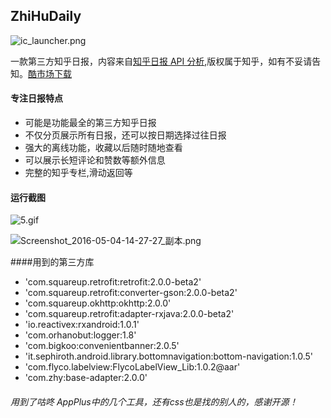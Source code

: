 ## ZhiHuDaily


![ic_launcher.png](http://upload-images.jianshu.io/upload_images/767626-e8114c21493bda4b.png?imageMogr2/auto-orient/strip%7CimageView2/2/w/1240)

一款第三方知乎日报，内容来自[知乎日报 API 分析](https://github.com/izzyleung/ZhihuDailyPurify/wiki/%E7%9F%A5%E4%B9%8E%E6%97%A5%E6%8A%A5-API-%E5%88%86%E6%9E%90),版权属于知乎，如有不妥请告知。[酷市场下载](http://www.coolapk.com/apk/fewwind.com.myzhihu)
#### 专注日报特点
* 可能是功能最全的第三方知乎日报
* 不仅分页展示所有日报，还可以按日期选择过往日报
* 强大的离线功能，收藏以后随时随地查看
* 可以展示长短评论和赞数等额外信息
* 完整的知乎专栏,滑动返回等

####  运行截图

![5.gif](http://upload-images.jianshu.io/upload_images/767626-2669519c17d21832.gif?imageMogr2/auto-orient/strip)


![Screenshot_2016-05-04-14-27-27_副本.png](http://upload-images.jianshu.io/upload_images/767626-9737b262cade9cbd.png?imageMogr2/auto-orient/strip%7CimageView2/2/w/1240)

####用到的第三方库
*  'com.squareup.retrofit:retrofit:2.0.0-beta2'
*  'com.squareup.retrofit:converter-gson:2.0.0-beta2'
*  'com.squareup.okhttp:okhttp:2.0.0'
*  'com.squareup.retrofit:adapter-rxjava:2.0.0-beta2'
*  'io.reactivex:rxandroid:1.0.1'
*  'com.orhanobut:logger:1.8'
*  'com.bigkoo:convenientbanner:2.0.5'
*  'it.sephiroth.android.library.bottomnavigation:bottom-navigation:1.0.5'
*   'com.flyco.labelview:FlycoLabelView_Lib:1.0.2@aar'
*  'com.zhy:base-adapter:2.0.0'

###### 用到了咕咚 AppPlus中的几个工具，还有css也是找的别人的，感谢开源！
